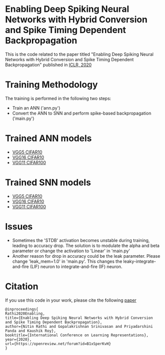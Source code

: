 # Enabling Deep Spiking Neural Networks with Hybrid Conversion and Spike Timing Dependent Backpropagation

This is the code related to the paper titled "Enabling Deep Spiking Neural Networks with Hybrid Conversion and Spike Timing Dependent Backpropagation" published in [ICLR, 2020](https://openreview.net/forum?id=B1xSperKvH)

# Training Methodology
The training is performed in the following two steps:
* Train an ANN ('ann.py')
* Convert the ANN to SNN and perform spike-based backpropagation ('main.py')

# Trained ANN models
* [VGG5 CIFAR10](https://purdue0-my.sharepoint.com/:u:/g/personal/rathi2_purdue_edu/EeRnXta_mUlAspqjAYoRV_kB-7MFWCFg2dr1QkClhP1QZw?e=b0N6fu)
* [VGG16 CIFAR10](https://purdue0-my.sharepoint.com/:u:/g/personal/rathi2_purdue_edu/EVQNuuHVX7xKppDaS_eEFRgBsgoMdjfF-IA7CQz_NV8YDA?e=nCVd2a)
* [VGG11 CIFAR100](https://purdue0-my.sharepoint.com/:u:/g/personal/rathi2_purdue_edu/EeiWohdj0dNLp1rw0CxZ9AEBMwoFVyllUBVzf6AzY5pzUg?e=G3u8gT)

# Trained SNN models
* [VGG5 CIFAR10](https://purdue0-my.sharepoint.com/:u:/g/personal/rathi2_purdue_edu/EdT_NJNpyhtKtVkAz28F8-kBv0jPwuAFfJ_5jwqgMHRzAQ?e=yVAMZY)
* [VGG16 CIFAR10](https://purdue0-my.sharepoint.com/:u:/g/personal/rathi2_purdue_edu/EbRwkK0yO-lEjnN2Is2rGhwBtFEeO5WZG0JtWl_107sqvg?e=gBQUwo)
* [VGG11 CIFAR100](https://purdue0-my.sharepoint.com/:u:/g/personal/rathi2_purdue_edu/EeJz41FHZVpCvL6yZqWJtyIB3wRcUsnudsPp7QYiWPpH5w?e=gh74Vo)

# Issues
* Sometimes the 'STDB' activation becomes unstable during training, leading to accuracy drop. The solution is to modulate the alpha and beta parameter or change the activation to 'Linear' in 'main.py'
* Another reason for drop in accuracy could be the leak parameter. Please change 'leak_mem=1.0' in 'main.py'. This changes the leaky-integrate-and-fire (LIF) neuron to integrate-and-fire (IF) neuron.

# Citation
If you use this code in your work, please cite the following [paper](https://openreview.net/forum?id=B1xSperKvH)
```
@inproceedings{
Rathi2020Enabling,
title={Enabling Deep Spiking Neural Networks with Hybrid Conversion and Spike Timing Dependent Backpropagation},
author={Nitin Rathi and Gopalakrishnan Srinivasan and Priyadarshini Panda and Kaushik Roy},
booktitle={International Conference on Learning Representations},
year={2020},
url={https://openreview.net/forum?id=B1xSperKvH}
}
```

